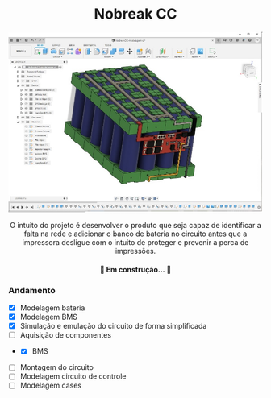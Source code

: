 <h1 align="center"> Nobreak CC </h1>

![alt text](https://github.com/mferraz56/Nobreak_CC_impressora_3D/blob/main/Modelagem/Imagens/Vista_BMS.jpg)

<p align="center"> O intuito do projeto é desenvolver o produto que seja capaz de identificar a falta na rede e adicionar o banco de bateria no circuito antes que a impressora desligue com o intuito de proteger e prevenir a perca de impressões. </p>

<h4 align="center"> 
	🚧 Em construção...  🚧
</h4>

### Andamento
- [x] Modelagem bateria
- [x] Modelagem BMS
- [x] Simulação e emulação do circuito de forma simplificada
- [ ] Aquisição de componentes 
- - [x] BMS
- [ ] Montagem do circuito 
- [ ] Modelagem circuito de controle
- [ ] Modelagem cases
